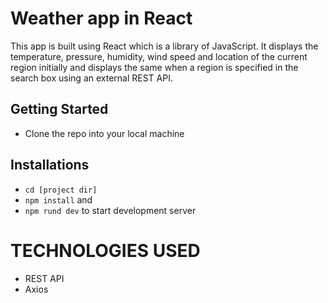 # Weather app in React
This app is built using React which is a library of JavaScript. It displays the temperature, pressure, humidity, wind speed and  location  of the current region initially and displays the same when a region is specified in the search box using an external REST API.

## Getting Started
+ Clone the repo into your local machine
## Installations 
+ ``` cd [project dir] ``` 
+ ```npm install``` and
+  ```npm rund dev``` to start development server

# TECHNOLOGIES USED
+ REST API
+ Axios